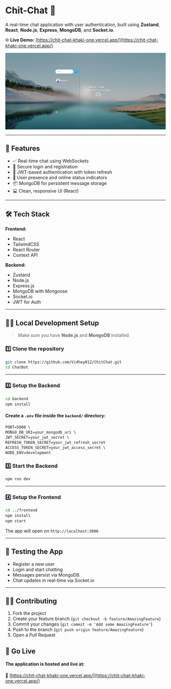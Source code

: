 
# Chit-Chat 💬

A real-time chat application with user authentication, built using **Zustand**, **React**, **Node.js**, **Express**, **MongoDB**, and **Socket.io**.

🌐 **Live Demo:** [https://chit-chat-khaki-one.vercel.app/](https://chit-chat-khaki-one.vercel.app/)

![Chat App Screenshot](./frontend/public/ss.png) <!-- Add screenshot in public folder if not already -->

---

## 🚀 Features

- ✅ Real-time chat using WebSockets
- 🔐 Secure login and registration
- 🔁 JWT-based authentication with token refresh
- 🧠 User presence and online status indicators
- 📦 MongoDB for persistent message storage
- 💻 Clean, responsive UI (React)

---

## 🛠️ Tech Stack

**Frontend:**
- React
- TailwindCSS
- React Router
- Context API

**Backend:**
- Zustand
- Node.js
- Express.js
- MongoDB with Mongoose
- Socket.io
- JWT for Auth

---

## 🧑‍💻 Local Development Setup

> Make sure you have **Node.js** and **MongoDB** installed.

### 1️⃣ Clone the repository

```bash
git clone https://github.com/Vidhey012/ChitChat.git
cd ChatBot
```

---

### 2️⃣ Setup the Backend

```bash
cd backend
npm install
```

#### Create a `.env` file inside the `backend/` directory:

```env
PORT=5000 \
MONGO_DB_URI=your_mongodb_uri \
JWT_SECRET=your_jwt_secret \
REFRESH_TOKEN_SECRET=your_jwt_refresh_secret 
ACCESS_TOKEN_SECRET=your_jwt_access_secret \
NODE_ENV=development
```

### 3️⃣ Start the Backend

```bash
npm run dev
```

---

### 4️⃣ Setup the Frontend

```bash
cd ../frontend
npm install
npm start
```

The app will open on `http://localhost:3000`

---

## 🧪 Testing the App

- Register a new user
- Login and start chatting
- Messages persist via MongoDB
- Chat updates in real-time via Socket.io

---

## 🙋‍♂️ Contributing

1. Fork the project
2. Create your feature branch (`git checkout -b feature/AmazingFeature`)
3. Commit your changes (`git commit -m 'Add some AmazingFeature'`)
4. Push to the branch (`git push origin feature/AmazingFeature`)
5. Open a Pull Request

## 🚀 Go Live
#### The application is hosted and live at:
🔗 [https://chit-chat-khaki-one.vercel.app/](https://chit-chat-khaki-one.vercel.app/)
